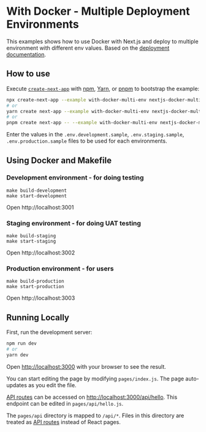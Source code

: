 # With Docker - Multiple Deployment Environments

This examples shows how to use Docker with Next.js and deploy to multiple environment with different env values. Based on the [deployment documentation](https://nextjs.org/docs/deployment#docker-image).

## How to use

Execute [`create-next-app`](https://github.com/vercel/next.js/tree/canary/packages/create-next-app) with [npm](https://docs.npmjs.com/cli/init), [Yarn](https://yarnpkg.com/lang/en/docs/cli/create/), or [pnpm](https://pnpm.io) to bootstrap the example:

```bash
npx create-next-app --example with-docker-multi-env nextjs-docker-multi-env
# or
yarn create next-app --example with-docker-multi-env nextjs-docker-multi-env
# or
pnpm create next-app -- --example with-docker-multi-env nextjs-docker-multi-env
```

Enter the values in the `.env.development.sample`, `.env.staging.sample`, `.env.production.sample` files to be used for each environments.

## Using Docker and Makefile

### Development environment - for doing testing

```
make build-development
make start-development
```

Open http://localhost:3001

### Staging environment - for doing UAT testing

```
make build-staging
make start-staging
```

Open http://localhost:3002

### Production environment - for users

```
make build-production
make start-production
```

Open http://localhost:3003

## Running Locally

First, run the development server:

```bash
npm run dev
# or
yarn dev
```

Open [http://localhost:3000](http://localhost:3000) with your browser to see the result.

You can start editing the page by modifying `pages/index.js`. The page auto-updates as you edit the file.

[API routes](https://nextjs.org/docs/api-routes/introduction) can be accessed on [http://localhost:3000/api/hello](http://localhost:3000/api/hello). This endpoint can be edited in `pages/api/hello.js`.

The `pages/api` directory is mapped to `/api/*`. Files in this directory are treated as [API routes](https://nextjs.org/docs/api-routes/introduction) instead of React pages.
